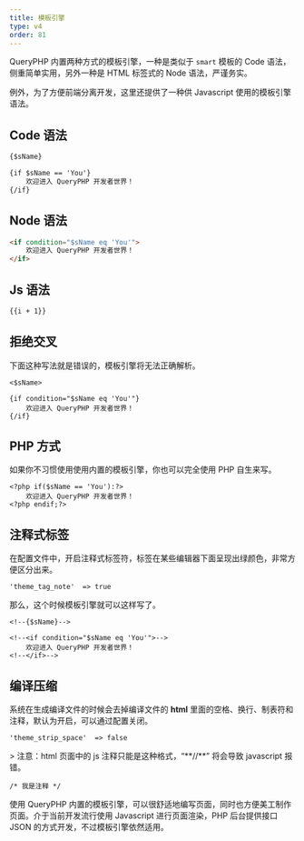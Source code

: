 ```yaml
---
title: 模板引擎
type: v4
order: 81
---
```


QueryPHP 内置两种方式的模板引擎，一种是类似于 `smart` 模板的 Code 语法，侧重简单实用，另外一种是 HTML 标签式的 Node 语法，严谨务实。

例外，为了方便前端分离开发，这里还提供了一种供 Javascript 使用的模板引擎语法。

## Code 语法
``` html
{$sName}

{if $sName == 'You'}
	欢迎进入 QueryPHP 开发者世界！
{/if}
```

## Node 语法
``` html
<if condition="$sName eq 'You'">
	欢迎进入 QueryPHP 开发者世界！
</if>
```

## Js 语法
``` html
{{i + 1}}
```

## 拒绝交叉
下面这种写法就是错误的，模板引擎将无法正确解析。
~~~
<$sName>

{if condition="$sName eq 'You'"}
	欢迎进入 QueryPHP 开发者世界！
{/if}
~~~

## PHP 方式
如果你不习惯使用使用内置的模板引擎，你也可以完全使用 PHP 自生来写。
~~~
<?php if($sName == 'You'):?>
	欢迎进入 QueryPHP 开发者世界！
<?php endif;?>
~~~

## 注释式标签
在配置文件中，开启注释式标签符，标签在某些编辑器下面呈现出绿颜色，非常方便区分出来。
~~~
'theme_tag_note'  => true
~~~
那么，这个时候模板引擎就可以这样写了。
~~~
<!--{$sName}-->

<!--<if condition="$sName eq 'You'">-->
	欢迎进入 QueryPHP 开发者世界！
<!--</if>-->
~~~

## 编译压缩
系统在生成编译文件的时候会去掉编译文件的 **html** 里面的空格、换行、制表符和注释，默认为开启，可以通过配置关闭。
~~~
'theme_strip_space'  => false
~~~

<p class="tip">
> 注意：html 页面中的 js 注释只能是这种格式，“**//**” 将会导致 javascript 报错。
</p>

~~~
/* 我是注释 */
~~~

使用 QueryPHP 内置的模板引擎，可以很舒适地编写页面，同时也方便美工制作页面。介于当前开发流行使用 Javascript 进行页面渲染，PHP 后台提供接口 JSON 的方式开发，不过模板引擎依然适用。

